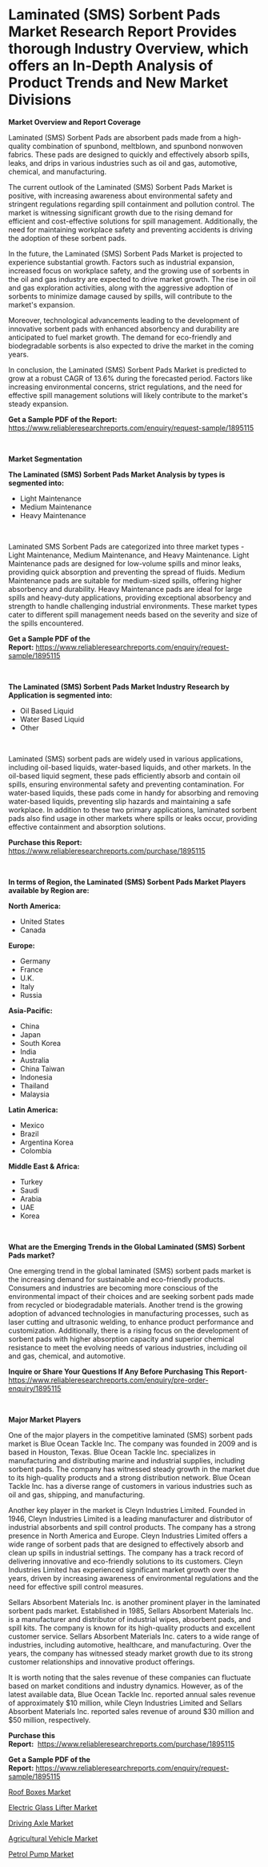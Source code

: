 <p><h1>Laminated (SMS) Sorbent Pads Market Research Report Provides thorough Industry Overview, which offers an In-Depth Analysis of Product Trends and New Market Divisions</h1></p><p><strong>Market Overview and Report Coverage</strong></p>
<p><p>Laminated (SMS) Sorbent Pads are absorbent pads made from a high-quality combination of spunbond, meltblown, and spunbond nonwoven fabrics. These pads are designed to quickly and effectively absorb spills, leaks, and drips in various industries such as oil and gas, automotive, chemical, and manufacturing.</p><p>The current outlook of the Laminated (SMS) Sorbent Pads Market is positive, with increasing awareness about environmental safety and stringent regulations regarding spill containment and pollution control. The market is witnessing significant growth due to the rising demand for efficient and cost-effective solutions for spill management. Additionally, the need for maintaining workplace safety and preventing accidents is driving the adoption of these sorbent pads.</p><p>In the future, the Laminated (SMS) Sorbent Pads Market is projected to experience substantial growth. Factors such as industrial expansion, increased focus on workplace safety, and the growing use of sorbents in the oil and gas industry are expected to drive market growth. The rise in oil and gas exploration activities, along with the aggressive adoption of sorbents to minimize damage caused by spills, will contribute to the market's expansion.</p><p>Moreover, technological advancements leading to the development of innovative sorbent pads with enhanced absorbency and durability are anticipated to fuel market growth. The demand for eco-friendly and biodegradable sorbents is also expected to drive the market in the coming years.</p><p>In conclusion, the Laminated (SMS) Sorbent Pads Market is predicted to grow at a robust CAGR of 13.6% during the forecasted period. Factors like increasing environmental concerns, strict regulations, and the need for effective spill management solutions will likely contribute to the market's steady expansion.</p></p>
<p><strong>Get a Sample PDF of the Report:</strong> <a href="https://www.reliableresearchreports.com/enquiry/request-sample/1895115">https://www.reliableresearchreports.com/enquiry/request-sample/1895115</a></p>
<p>&nbsp;</p>
<p><strong>Market Segmentation</strong></p>
<p><strong>The Laminated (SMS) Sorbent Pads Market Analysis by types is segmented into:</strong></p>
<p><ul><li>Light Maintenance</li><li>Medium Maintenance</li><li>Heavy Maintenance</li></ul></p>
<p>&nbsp;</p>
<p><p>Laminated SMS Sorbent Pads are categorized into three market types - Light Maintenance, Medium Maintenance, and Heavy Maintenance. Light Maintenance pads are designed for low-volume spills and minor leaks, providing quick absorption and preventing the spread of fluids. Medium Maintenance pads are suitable for medium-sized spills, offering higher absorbency and durability. Heavy Maintenance pads are ideal for large spills and heavy-duty applications, providing exceptional absorbency and strength to handle challenging industrial environments. These market types cater to different spill management needs based on the severity and size of the spills encountered.</p></p>
<p><strong>Get a Sample PDF of the Report:</strong>&nbsp;<a href="https://www.reliableresearchreports.com/enquiry/request-sample/1895115">https://www.reliableresearchreports.com/enquiry/request-sample/1895115</a></p>
<p>&nbsp;</p>
<p><strong>The Laminated (SMS) Sorbent Pads Market Industry Research by Application is segmented into:</strong></p>
<p><ul><li>Oil Based Liquid</li><li>Water Based Liquid</li><li>Other</li></ul></p>
<p>&nbsp;</p>
<p><p>Laminated (SMS) sorbent pads are widely used in various applications, including oil-based liquids, water-based liquids, and other markets. In the oil-based liquid segment, these pads efficiently absorb and contain oil spills, ensuring environmental safety and preventing contamination. For water-based liquids, these pads come in handy for absorbing and removing water-based liquids, preventing slip hazards and maintaining a safe workplace. In addition to these two primary applications, laminated sorbent pads also find usage in other markets where spills or leaks occur, providing effective containment and absorption solutions.</p></p>
<p><strong>Purchase this Report:</strong>&nbsp; <a href="https://www.reliableresearchreports.com/purchase/1895115">https://www.reliableresearchreports.com/purchase/1895115</a></p>
<p>&nbsp;</p>
<p><strong>In terms of Region, the Laminated (SMS) Sorbent Pads Market Players available by Region are:</strong></p>
<p>
    <p> <strong> North America: </strong>
        <ul>
            <li>United States</li>
            <li>Canada</li>
        </ul>
        </p> 
    <p> <strong> Europe: </strong>
        <ul>
            <li>Germany</li>
            <li>France</li>
            <li>U.K.</li>
            <li>Italy</li>
            <li>Russia</li>
        </ul>
        </p> 
    <p> <strong> Asia-Pacific: </strong>
        <ul>
            <li>China</li>
            <li>Japan</li>
            <li>South Korea</li>
            <li>India</li>
            <li>Australia</li>
            <li>China Taiwan</li>
            <li>Indonesia</li>
            <li>Thailand</li>
            <li>Malaysia</li>
        </ul>
        </p> 
    <p> <strong> Latin America: </strong>
        <ul>
            <li>Mexico</li>
            <li>Brazil</li>
            <li>Argentina Korea</li>
            <li>Colombia</li>
        </ul>
        </p> 
    <p> <strong> Middle East & Africa: </strong>
        <ul>
            <li>Turkey</li>
            <li>Saudi</li>
            <li>Arabia</li>
            <li>UAE</li>
            <li>Korea</li>
        </ul>
    </p>
    </p>
<p>&nbsp;</p>
<p><strong>What are the Emerging Trends in the Global Laminated (SMS) Sorbent Pads market?</strong></p>
<p><p>One emerging trend in the global laminated (SMS) sorbent pads market is the increasing demand for sustainable and eco-friendly products. Consumers and industries are becoming more conscious of the environmental impact of their choices and are seeking sorbent pads made from recycled or biodegradable materials. Another trend is the growing adoption of advanced technologies in manufacturing processes, such as laser cutting and ultrasonic welding, to enhance product performance and customization. Additionally, there is a rising focus on the development of sorbent pads with higher absorption capacity and superior chemical resistance to meet the evolving needs of various industries, including oil and gas, chemical, and automotive.</p></p>
<p><strong>Inquire or Share Your Questions If Any Before Purchasing This Report</strong>- <a href="https://www.reliableresearchreports.com/enquiry/pre-order-enquiry/1895115">https://www.reliableresearchreports.com/enquiry/pre-order-enquiry/1895115</a></p>
<p>&nbsp;</p>
<p><strong>Major Market Players</strong></p>
<p><p>One of the major players in the competitive laminated (SMS) sorbent pads market is Blue Ocean Tackle Inc. The company was founded in 2009 and is based in Houston, Texas. Blue Ocean Tackle Inc. specializes in manufacturing and distributing marine and industrial supplies, including sorbent pads. The company has witnessed steady growth in the market due to its high-quality products and a strong distribution network. Blue Ocean Tackle Inc. has a diverse range of customers in various industries such as oil and gas, shipping, and manufacturing.</p><p>Another key player in the market is Cleyn Industries Limited. Founded in 1946, Cleyn Industries Limited is a leading manufacturer and distributor of industrial absorbents and spill control products. The company has a strong presence in North America and Europe. Cleyn Industries Limited offers a wide range of sorbent pads that are designed to effectively absorb and clean up spills in industrial settings. The company has a track record of delivering innovative and eco-friendly solutions to its customers. Cleyn Industries Limited has experienced significant market growth over the years, driven by increasing awareness of environmental regulations and the need for effective spill control measures.</p><p>Sellars Absorbent Materials Inc. is another prominent player in the laminated sorbent pads market. Established in 1985, Sellars Absorbent Materials Inc. is a manufacturer and distributor of industrial wipes, absorbent pads, and spill kits. The company is known for its high-quality products and excellent customer service. Sellars Absorbent Materials Inc. caters to a wide range of industries, including automotive, healthcare, and manufacturing. Over the years, the company has witnessed steady market growth due to its strong customer relationships and innovative product offerings.</p><p>It is worth noting that the sales revenue of these companies can fluctuate based on market conditions and industry dynamics. However, as of the latest available data, Blue Ocean Tackle Inc. reported annual sales revenue of approximately $10 million, while Cleyn Industries Limited and Sellars Absorbent Materials Inc. reported sales revenue of around $30 million and $50 million, respectively.</p></p>
<p><strong>Purchase this Report:</strong>&nbsp;&nbsp;<a href="https://www.reliableresearchreports.com/purchase/1895115">https://www.reliableresearchreports.com/purchase/1895115</a></p>
<p></p>
<p><strong>Get a Sample PDF of the Report:</strong>&nbsp;<a href="https://www.reliableresearchreports.com/enquiry/request-sample/1895115">https://www.reliableresearchreports.com/enquiry/request-sample/1895115</a></p>
<p><p><a href="https://medium.com/@anibalstamm1912/roof-boxes-nbsp-market-focuses-on-market-share-size-and-projected-forecast-till-2030-57019183dc3f">Roof Boxes Market</a></p><p><a href="https://medium.com/@nolalockman2023/electric-glass-lifter-market-trends-and-market-analysis-forecasted-for-period-2023-2030-5beced1c6d8c">Electric Glass Lifter Market</a></p><p><a href="https://medium.com/@elianehilll2023/driving-axle-market-size-reveals-the-best-marketing-channels-in-global-industry-67706e2ea7ec">Driving Axle Market</a></p><p><a href="https://medium.com/@winonaboehm2023/agricultural-vehicle-market-size-reveals-the-best-marketing-channels-in-global-industry-3d984ae89023">Agricultural Vehicle Market</a></p><p><a href="https://medium.com/@mikemonahan1944/petrol-pump-market-size-reveals-the-best-marketing-channels-in-global-industry-6799bcc26123">Petrol Pump Market</a></p></p>